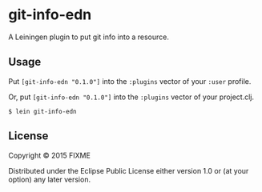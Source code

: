 # git-info-edn

A Leiningen plugin to put git info into a resource.

## Usage

Put `[git-info-edn "0.1.0"]` into the `:plugins` vector of your
`:user` profile.

Or, put `[git-info-edn "0.1.0"]` into the `:plugins` vector of your project.clj.

    $ lein git-info-edn

## License

Copyright © 2015 FIXME

Distributed under the Eclipse Public License either version 1.0 or (at
your option) any later version.
